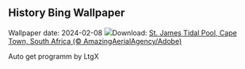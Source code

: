 ## History Bing Wallpaper
Wallpaper date: 2024-02-08
![](https://www.bing.com/th?id=OHR.StJamesPool_EN-US8700038796_UHD.jpg&w=1000)Download: [St. James Tidal Pool, Cape Town, South Africa (© AmazingAerialAgency/Adobe)](https://www.bing.com/th?id=OHR.StJamesPool_EN-US8700038796_UHD.jpg)

Auto get programm by LtgX
